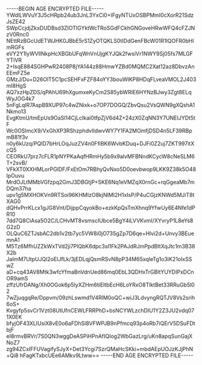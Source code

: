 -----BEGIN AGE ENCRYPTED FILE-----
YWdlLWVuY3J5cHRpb24ub3JnL3YxCi0+IFgyNTUxOSBPMmI0cXorR21SdzJsZE42
SWpCcjdjZkxDUDBsd3ZIOTlGYktWcTRoSGdFCkhGNGoveHRwWFQ4cFZJNzV0Rnc0
NEttRzBGcUdETWJHK0JBbE5rS1ZyOTQKLS0tIDdGenFBcW01R1lQOFR0bHlmRGFs
eVY2Y1lyWVllNkpHcXBGbUFqWnVnUjgKYJQk2fwsiVr1NWY9Sj05fs7MLGFYTiVR
2+IsqE884SGHPwR2408P8jYA144z88HmwYZBd0MQMC2Xat12az8DbvzAnEEmFZ5e
GMzJ/Du+D26OlT5C1pcSEHFxFZF84oYY3bouWlKP8HDqFLveaVMOL2J403mI8HgS
AQ7xzHpZDS/qPAhU69hXgumxeKyCm2S85ybWRIE6HYNzBJwy3Zgt8ELqWyJOG4k7
5nFgLqIR7AspB9XUP97c4wZNixk+o7OP7DOGQ/ZbvQsu2VsQWN9gXQshA1Nkmo13
EvgKtmU/tmEpUs9OaSl14CjLcIkai0tfpZjV6d4Z+24zX0ZqNN3Y7UNEIJYDt5tF
Wc0OSlmcX9/VxGhXP3RShzphdvIIdwvWY7Y1FA2MOmfjDSD4n5LF39RBpmB81f3v
n0y6kUzq/PQlD7bHrLOqJuzZV4n0FfiBK6WvbKDuq+DJFi0Z2uj7ZKT997itXcQ5
CEORkU7prz7cFLR1pNYPKaAqfHRmHy5b9x9alvMFBNndKCycW8cNeSLM6T+2svB/
VFkXT0XXHMLorPGlDF/FxEtOm7RBhyQvNxo5D0oevbwop9LKK9Z38k5O48IpOuvu
MrdOJLtMMbVGfzpq2GmJ3DBGtjP+SKE6Nq1eVMZqX0rnGc+rqGgeaMb7mDQm37ha
upv1g5MXHOKVn9RTSoi96KHMIzO8kjNlMI2H1xIsP/P4uCGjzKNWd5MJiT8tXAG0
dQHvPrrKLcx1gJG8Vnt/DijppCqyokBo+ezkKpQsTmXhnq9YfwUy6E4Nfe1dPR10
7dd7Q8CiAsa5O2C/LCHvMT8vsmscIUbce5BgY4iLVVKvmI/XYvryP1L8eYs8G2zD
OLQuC6ZTJsbAC2db1v2tb7yc5VW8i0jO735gZp7D6qe+Hlvi2d+Unvy3BEuemnA1
M5Tz6MfhUZZkWxTVd2ji7PlQbK6dpc3sI1Fk2PAJdRJmPpdBItXqJtc1m3B38X2b
JaImM7UtpUJQl2oEIJfLk/3jEDLqjQsmRSvN8pP34M65xqleTg1o3iK21oIxSSwZ
aD+cq43AV8Mtk3wfcYfmaBnVdnUed86mq0EbL3QDHxTrGBltYUYDIPxDCnOR9amS
zffzUfrDANg/Xh0OGok6p5IyXZHm6tiEltbEcH6LoYRxO8TlktBet33RRuGb5l02
7wZjuqgqRe/Dppvm/09zhLswmd1V4RlM0oQC+wiJ3LdvyngRQTJV8Vs2srih6oS+
Kvgyfp5svCr1Vzt08UtUfnCEWLFRRPhD+bsNCYWLzchDIU1Y2Z3JU2vdq071X0EK
bfyjOF43XLIUsiX8vE0o6aFDhSl8VFWPJB9nPfmcq93p4oRb7iQErV5DSuFDtbjF
eI8rmvBRVr/7S0QN3wggDeASPiHPnAfIQIog2WbGazLrg/uKn8apqSunGajXNoZ7
zg94ZCxIFFUVagifySJyX+Det3Ycgi7SzrQMaHcSKki+mbdAEpUOJzKJjPhN+Qi8
hFagKTxbcUEe6AMkv9Ltww==
-----END AGE ENCRYPTED FILE-----
